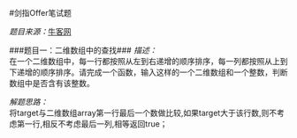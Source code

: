 #剑指Offer笔试题

*题目来源：*[牛客网](http://www.nowcoder.com/ta/coding-interviews?page=1)

###题目一：二维数组中的查找###
*描述：*  
在一个二维数组中，每一行都按照从左到右递增的顺序排序，每一列都按照从上到下递增的顺序排序。请完成一个函数，输入这样的一个二维数组和一个整数，判断数组中是否含有该整数。  

*解题思路：*  
将target与二维数组array第一行最后一个数做比较,如果target大于该行数,则不考虑第一行,相反不考虑最后一列,相等返回true；  
